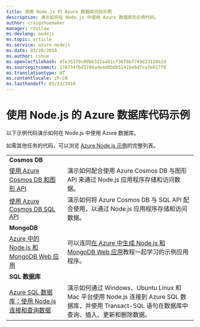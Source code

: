 ```yaml
---
title: 使用 Node.js 的 Azure 数据库代码示例
description: 演示如何在 Node.js 中使用 Azure 数据库的示例代码。
author: craigshoemaker
manager: routlaw
ms.devlang: nodejs
ms.topic: article
ms.service: azure-nodejs
ms.date: 03/20/2018
ms.author: cshoe
ms.openlocfilehash: 4fe35379c00bb321aa91cf36f8bf749d23120a2d
ms.sourcegitcommit: 178734fbd3784ade4d8bdb5141be6d7ca7e017f0
ms.translationtype: HT
ms.contentlocale: zh-CN
ms.lasthandoff: 03/23/2018
---
```

# <a name="azure-databases-with-nodejs-code-samples"></a>使用 Node.js 的 Azure 数据库代码示例

以下示例代码演示如何在 Node.js 中使用 Azure 数据库。

如需其他任务的代码，可以浏览 [Azure Node.js 示例](https://azure.microsoft.com/resources/samples/?term=nodejs)的完整列表。

| | |
|---|---|
| **Cosmos DB** ||
| [使用 Azure Cosmos DB 和图形 API](https://azure.microsoft.com/resources/samples/azure-cosmos-db-graph-nodejs-getting-started/) | 演示如何配合使用 Azure Cosmos DB 与图形 API 来通过 Node.js 应用程序存储和访问数据。 |
| [使用 Azure Cosmos DB SQL API](https://azure.microsoft.com/resources/samples/azure-cosmos-db-documentdb-nodejs-getting-started/) | 演示如何将 Azure Cosmos DB 与 SQL API 配合使用，以通过 Node.js 应用程序存储和访问数据。 |
| **MongoDB** ||
| [Azure 中的 Node.js 和 MongoDB Web 应用](https://azure.microsoft.com/resources/samples/meanjs/) | 可以连同[在 Azure 中生成 Node.js 和 MongoDB Web 应用](http://docs.microsoft.com/azure/app-service-web/app-service-web-tutorial-nodejs-mongodb-app?toc=/azure/node/toc.json&bc=/azure/node/toc.json)教程一起学习的示例应用程序。 |
| **SQL 数据库** ||
| [Azure SQL 数据库：使用 Node.js 连接和查询数据](https://docs.microsoft.com/azure/sql-database/sql-database-connect-query-nodejs) | 演示如何通过 Windows、Ubuntu Linux 和 Mac 平台使用 Node.js 连接到 Azure SQL 数据库，并使用 Transact-SQL 语句在数据库中查询、插入、更新和删除数据。 |

